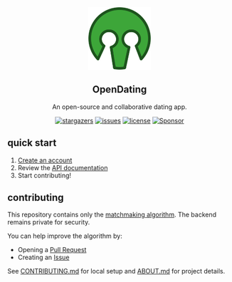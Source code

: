 <div align="center">

  <img width="140" src="./assets/logo-color.png"  alt="OpenDating Logo"/>
  <h2 align="center">OpenDating</h2>
<p>An open-source and collaborative dating app.</p>
</div>
<div align="center">

[![stargazers](https://img.shields.io/github/stars/jl33-ai/OpenDating)](https://github.com/ryo-ma/github-profile-trophy/stargazers)
[![issues](https://img.shields.io/github/issues/jl33-ai/OpenDating)](https://github.com/ryo-ma/github-profile-trophy/issues)
[![license](https://img.shields.io/github/license/jl33-ai/OpenDating)](https://github.com/ryo-ma/github-profile-trophy/blob/master/LICENSE)
<a href="https://github.com/sponsors/ryo-ma">
<img src="https://img.shields.io/static/v1?label=Sponsor&message=%E2%9D%A4&logo=GitHub&color=ff69b4" alt="Sponsor"/>
</a>
</div>

## quick start
1. [Create an account](https://jl33-ai.github.io/opendating/)
2. Review the [API documentation](https://jl33-ai.github.io/opendating/)
3. Start contributing!

## contributing
This repository contains only the [matchmaking algorithm](https://github.com/jl33-ai/OpenDating/blob/main/src/algorithm.ts). The backend remains private for security.

You can help improve the algorithm by:
- Opening a [Pull Request]()
- Creating an [Issue](https://github.com/jl33-ai/OpenDating/issues/new)

See [CONTRIBUTING.md]() for local setup and [ABOUT.md]() for project details.